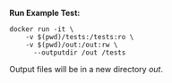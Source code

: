 **Run Example Test:**
```
docker run -it \
    -v $(pwd)/tests:/tests:ro \
    -v $(pwd)/out:/out:rw \
      --outputdir /out /tests
```

Output files will be in a new directory *out*.
